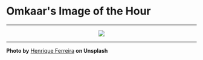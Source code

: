 # Omkaar's Image of the Hour

---

<div align="center">

<a href="https://unsplash.com/photos/a-peaceful-sunset-over-the-calming-ocean-lneox9o1MjU">
  <img src="https://images.unsplash.com/photo-1745874864678-f464940bb513?crop=entropy&cs=tinysrgb&fit=max&fm=jpg&ixid=M3w3NjA2Nzh8MHwxfHJhbmRvbXx8fHx8fHx8fDE3NTA3NjI4MDB8&ixlib=rb-4.1.0&q=80&w=1080" style="max-width:100%; height:auto;">
</a>



</div>

---

**Photo by** [Henrique Ferreira](https://unsplash.com/@rickpsd) **on Unsplash**
